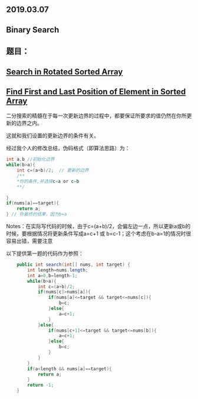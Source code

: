 ## 2019.03.07

## Binary Search

## 题目：

## [Search in Rotated Sorted Array](https://leetcode.com/problems/search-in-rotated-sorted-array)  

## [Find First and Last Position of Element in Sorted Array](https://leetcode.com/problems/find-first-and-last-position-of-element-in-sorted-array)    

二分搜索的精髓在于每一次更新边界的过程中，都要保证所要求的值仍然在你所更新的边界之内。

这就和我们设置的更新边界的条件有关。

经过我个人的修改总结，伪码格式（即算法思路）为：

~~~java
int a,b //初始化边界
while(b>a){
    int c=(a+b)/2;  // 更新的边界
    /**
    *你的条件,并选择c=a or c=b
    **/
   
}
if(nums[a]==target){
    return a;
} // 你最终的结果，因为b=a
~~~



Notes：在实际写代码的时候，由于c=(a+b)/2，会偏左边一点，所以更新a或b的时候，要根据情况将更新条件写成a=c+1 或 b=c-1；这个考虑在b-a=1的情况时很容易出错，需要注意

以下提供第一题的代码作为参照：

~~~java
    public int search(int[] nums, int target) {
        int length=nums.length;
        int a=0,b=length-1;  
        while(b>a){
            int c=(a+b)/2;
            if(nums[c]>nums[a]){
                if(nums[a]<=target && target<=nums[c]){
                    b=c;
                }else{
                    a=c+1;
                }
            }else{
                if(nums[c+1]<=target && target<=nums[b]){
                    a=c+1;
                }else{
                    b=c;
                }
            }
        }
        if(a<length && nums[a]==target){
            return a;
        }
        return -1;
    }
~~~

